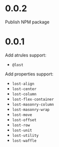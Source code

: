 # 0.0.2

Publish NPM package

# 0.0.1

Add atrules support:
- `@lost`

Add properties support:

- `lost-align`
- `lost-center`
- `lost-column`
- `lost-flex-container`
- `lost-masonry-column`
- `lost-masonry-wrap`
- `lost-move`
- `lost-offset`
- `lost-row`
- `lost-unit`
- `lost-utility`
- `lost-waffle`
